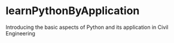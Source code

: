 # learnPythonByApplication
Introducing the basic aspects of Python and its application in Civil Engineering
